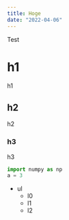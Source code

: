 ```yaml
---
title: Hoge
date: "2022-04-06"
---
```


Test

# h1

h1

## h2

h2

### h3

h3

```py
import numpy as np
a = 3
```

* ul
  * l0
  * l1
  * l2